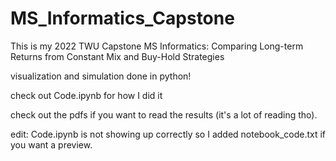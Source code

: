 # MS_Informatics_Capstone
This is my 2022 TWU Capstone MS Informatics: Comparing Long-term Returns from Constant Mix and Buy-Hold Strategies

visualization and simulation done in python!

check out Code.ipynb for how I did it

check out the pdfs if you want to read the results (it's a lot of reading tho).

edit: Code.ipynb is not showing up correctly so I added notebook_code.txt if you want a preview.
